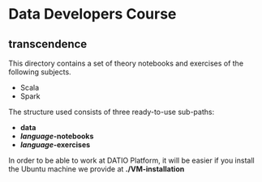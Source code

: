 # Data Developers Course
## transcendence

This directory contains a set of theory notebooks and exercises of the following subjects.
* Scala
* Spark

The structure used consists of three ready-to-use sub-paths:
* **data**
* ***language*-notebooks**
* ***language*-exercises**

In order to be able to work at DATIO Platform, it will be easier if you install the Ubuntu machine we provide at **./VM-installation**